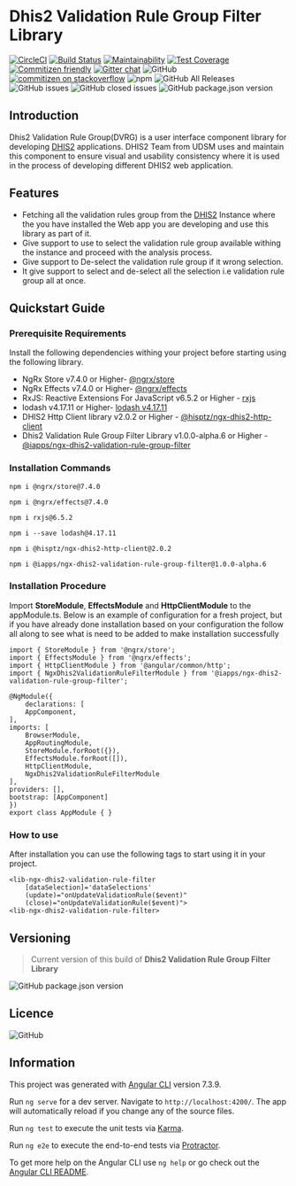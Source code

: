 # Dhis2 Validation Rule Group Filter Library
[![CircleCI](https://circleci.com/gh/interactive-apps/ngx-dhis2-validation-rule-filter.svg?style=svg)](https://circleci.com/gh/interactive-apps/ngx-dhis2-validation-rule-filter)
[![Build Status](https://travis-ci.org/interactive-apps/ngx-dhis2-validation-rule-filter.svg?branch=master)](https://travis-ci.org/interactive-apps/ngx-dhis2-validation-rule-filter)
[![Maintainability](https://api.codeclimate.com/v1/badges/a99a88d28ad37a79dbf6/maintainability)](https://codeclimate.com/github/interactive-apps/ngx-dhis2-validation-rule-filter/maintainability)
[![Test Coverage](https://api.codeclimate.com/v1/badges/a99a88d28ad37a79dbf6/test_coverage)](https://codeclimate.com/github/interactive-apps/ngx-dhis2-validation-rule-filter/test_coverage)
[![Commitizen friendly](https://img.shields.io/badge/commitizen-friendly-brightgreen.svg)](http://commitizen.github.io/cz-cli/)
[![Gitter chat](https://badges.gitter.im/interactive-apps/gitter.png)](https://gitter.im/interactive-apps/community)
![GitHub](https://img.shields.io/github/license/interactive-apps/ngx-dhis2-validation-rule-filter.svg)
[![commitizen on stackoverflow](https://img.shields.io/badge/stackoverflow-community-orange.svg?longCache=true&style=flat-square&logo=stackoverflow)](https://stackoverflow.com/tags/dhis-2)
![npm](https://img.shields.io/npm/v/@iapps/ngx-dhis2-validation-rule-group-filter.svg)
![GitHub All Releases](https://img.shields.io/github/downloads/interactive-apps/ngx-dhis2-validation-rule-filter/total.svg)
![GitHub issues](https://img.shields.io/github/issues/interactive-apps/ngx-dhis2-validation-rule-filter.svg)
![GitHub closed issues](https://img.shields.io/github/issues-closed/interactive-apps/ngx-dhis2-validation-rule-filter.svg)
![GitHub package.json version](https://img.shields.io/github/package-json/v/interactive-apps/ngx-dhis2-validation-rule-filter.svg)
## Introduction

Dhis2 Validation Rule Group(DVRG) is a user interface component library for developing [DHIS2](http://www.dhis2.org/) applications. DHIS2 Team from UDSM uses and maintain this component to ensure visual and usability consistency where it is used in the process of developing different DHIS2 web application.

## Features
- Fetching all the validation rules group from the [DHIS2](http://www.dhis2.org/) Instance where the you have installed the Web app you are developing and use this library as part of it.
- Give support to use to select the validation rule group available withing the instance and proceed with the analysis process.
- Give support to De-select the validation rule group if it wrong selection.
- It give support to select and de-select all the selection i.e validation rule group all at once.

## Quickstart Guide

### Prerequisite Requirements
Install the following dependencies withing your project before starting using the following library.

- NgRx Store v7.4.0 or Higher- [@ngrx/store](https://www.npmjs.com/package/@ngrx/store)
- NgRx Effects v7.4.0 or Higher- [@ngrx/effects](https://www.npmjs.com/package/@ngrx/effects)
- RxJS: Reactive Extensions For JavaScript v6.5.2 or Higher - [rxjs](https://www.npmjs.com/package/rxjs)
- lodash v4.17.11
 or Higher- [lodash v4.17.11
](https://www.npmjs.com/package/lodash)
- DHIS2 Http Client library
 v2.0.2 or Higher - [@hisptz/ngx-dhis2-http-client](https://www.npmjs.com/package/@ngrx/effects)
- Dhis2 Validation Rule Group Filter Library
 v1.0.0-alpha.6 or Higher - [@iapps/ngx-dhis2-validation-rule-group-filter
](https://www.npmjs.com/package/@iapps/ngx-dhis2-validation-rule-group-filter)

### Installation Commands
    npm i @ngrx/store@7.4.0

    npm i @ngrx/effects@7.4.0

    npm i rxjs@6.5.2

    npm i --save lodash@4.17.11

    npm i @hisptz/ngx-dhis2-http-client@2.0.2

    npm i @iapps/ngx-dhis2-validation-rule-group-filter@1.0.0-alpha.6


### Installation Procedure
Import **StoreModule**, **EffectsModule** and **HttpClientModule** to the appModule.ts. Below is an example of configuration for a fresh project, but if you have already done installation based on your configuration the follow all along to see what is need to be added to make installation successfully

    import { StoreModule } from '@ngrx/store';
    import { EffectsModule } from '@ngrx/effects';
    import { HttpClientModule } from '@angular/common/http';
    import { NgxDhis2ValidationRuleFilterModule } from '@iapps/ngx-dhis2-validation-rule-group-filter';

    @NgModule({
        declarations: [
        AppComponent,
    ],
    imports: [
        BrowserModule,
        AppRoutingModule,
        StoreModule.forRoot({}),
        EffectsModule.forRoot([]),
        HttpClientModule,
        NgxDhis2ValidationRuleFilterModule
    ],
    providers: [],
    bootstrap: [AppComponent]
    })
    export class AppModule { }

### How to use
After installation you can use the following tags to start using it in your project.

    <lib-ngx-dhis2-validation-rule-filter
        [dataSelection]='dataSelections' 
        (update)="onUpdateValidationRule($event)"
        (close)="onUpdateValidationRule($event)">
    <lib-ngx-dhis2-validation-rule-filter>


## Versioning
> Current version of this build of **Dhis2 Validation Rule Group Filter Library**

![GitHub package.json version](https://img.shields.io/github/package-json/v/interactive-apps/ngx-dhis2-validation-rule-filter.svg)

## Licence
![GitHub](https://img.shields.io/github/license/interactive-apps/ngx-dhis2-validation-rule-filter.svg)

## Information

This project was generated with [Angular CLI](https://github.com/angular/angular-cli) version 7.3.9.

Run `ng serve` for a dev server. Navigate to `http://localhost:4200/`. The app will automatically reload if you change any of the source files.

Run `ng test` to execute the unit tests via [Karma](https://karma-runner.github.io).

Run `ng e2e` to execute the end-to-end tests via [Protractor](http://www.protractortest.org/).

To get more help on the Angular CLI use `ng help` or go check out the [Angular CLI README](https://github.com/angular/angular-cli/blob/master/README.md).

